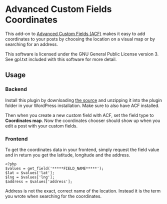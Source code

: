 Advanced Custom Fields Coordinates
==================================

This add-on to [Advanced Custom Fields (ACF)](http://www.advancedcustomfields.com/ "Advanced Custom Fields")
makes it easy to add coordinates to your posts by choosing the location on a
visual map or by searching for an address.

This software is licensed under the GNU General Public License version 3. See
gpl.txt included with this software for more detail.

## Usage

### Backend

Install this plugin by downloading [the source](https://github.com/StupidStudio/acf-coordinates/archive/master.zip)
and unzipping it into the plugin folder in your WordPress installation. Make
sure to also have ACF installed.

Then when you create a new custom field with ACF, set the field type to
**Coordinates map**. Now the coordinates chooser should show up when you edit
a post with your custom fields.

### Frontend

To get the coordinates data in your frontend, simply request the field value
and in return you get the latitude, longitude and the address.

    <?php
    $values = get_field('*****FIELD_NAME*****');
    $lat = $values['lat'];
    $lng = $values['lng'];
    $address = $values['address'];

Address is not the exact, correct name of the location. Instead it is the 
term you wrote when searching for the coordinates.
